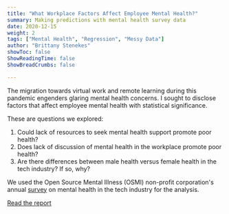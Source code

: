 ```yaml
---
title: "What Workplace Factors Affect Employee Mental Health?"
summary: Making predictions with mental health survey data
date: 2020-12-15
weight: 2
tags: ["Mental Health", "Regression", "Messy Data"]
author: "Brittany Stenekes"
showToc: false
ShowReadingTime: false
ShowBreadCrumbs: false

---
```


The migration towards virtual work and remote learning 
during this pandemic engenders glaring mental health concerns.
I sought to disclose factors that affect employee mental health 
with statistical significance. 

These are questions we explored:
1.	Could lack of resources to seek mental health support promote poor health?
2.	Does lack of discussion of mental health in the workplace promote poor health?
3.	Are there differences between male health versus female health in the tech industry? If so, why?

We used the Open Source Mental Illness (OSMI) non-profit corporation's annual 
[survey](https://www.kaggle.com/osmihelp/osmi-mental-health-in-tech-survey-2019) on mental health in the tech industry
for the analysis.

[Read the report](/mh_report.pdf)